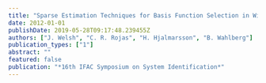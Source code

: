 ```yaml
---
title: "Sparse Estimation Techniques for Basis Function Selection in Wideband System Identification "
date: 2012-01-01
publishDate: 2019-05-28T09:17:48.239455Z
authors: ["J. Welsh", "C. R. Rojas", "H. Hjalmarsson", "B. Wahlberg"]
publication_types: ["1"]
abstract: ""
featured: false
publication: "*16th IFAC Symposium on System Identification*"
---
```


